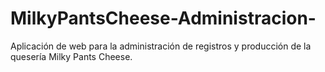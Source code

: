 # MilkyPantsCheese-Administracion-
Aplicación de web para la administración de registros y producción de la quesería Milky Pants Cheese.
